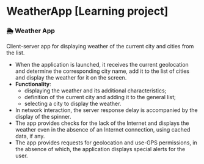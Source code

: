 # WeatherApp [Learning project]
### :sun_behind_rain_cloud: Weather App
Client-server app for displaying weather of the current city and cities from the list.
* When the application is launched, it receives the current geolocation and determine the corresponding city name, add it to the list of cities and display the weather for it on the screen.
* **Functionality**:
   * displaying the weather and its additional characteristics;
   * definition of the current city and adding it to the general list;
   * selecting a city to display the weather.
* In network interaction, the server response delay is accompanied by the display of the spinner. 
* The app provides checks for the lack of the Internet and displays the weather even in the absence of an Internet connection, using cached data, if any.
* The app provides requests for geolocation and use-GPS permissions, in the absence of which, the application displays special alerts for the user.
